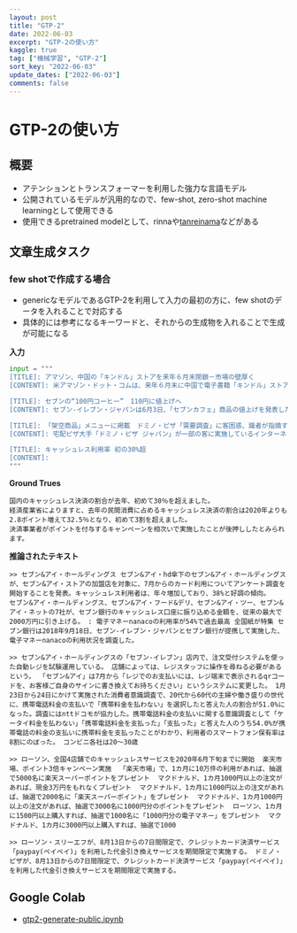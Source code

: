 ```yaml
---
layout: post
title: "GTP-2"
date: 2022-06-03
excerpt: "GTP-2の使い方"
kaggle: true
tag: ["機械学習", "GTP-2"]
sort_key: "2022-06-03"
update_dates: ["2022-06-03"]
comments: false
---
```


# GTP-2の使い方

## 概要
 - アテンションとトランスフォーマーを利用した強力な言語モデル
 - 公開されているモデルが汎用的なので、few-shot, zero-shot machine learningとして使用できる
 - 使用できるpretrained modelとして、rinnaや[tanreinama](https://github.com/tanreinama/gpt2-japanese)などがある

## 文章生成タスク

### few shotで作成する場合
 - genericなモデルであるGTP-2を利用して入力の最初の方に、few shotのデータを入れることで対応する
 - 具体的には参考になるキーワードと、それからの生成物を入れることで生成が可能になる

**入力**
```python
input = """
[TITLE]: アマゾン、中国の「キンドル」ストアを来年６月末閉鎖－市場の壁厚く
[CONTENT]: 米アマゾン・ドット・コムは、来年６月末に中国で電子書籍「キンドル」ストアを閉鎖する。現地ライバル企業の壁は厚く、中国市場に大きく食い込めなかった。アマゾンの広報担当者は電子メールで配布した資料で、2023年６月30日に中国のキンドルストアを停止すると説明。キンドルリーダーのサポートは継続、あるいは今年１月以後の機器購入については返金に応じるとした。 

[TITLE]: セブンの“100円コーヒー”　110円に値上げへ
[CONTENT]: セブン‐イレブン・ジャパンは6月3日、「セブンカフェ」商品の値上げを発表した。対象は“100円コーヒー”として親しまれていたレギュラーサイズのホットコーヒー、アイスコーヒーなど。7月4日から順次変更する。

[TITLE]: 「架空商品」メニューに掲載　ドミノ・ピザ「需要調査」に客困惑、識者が指摘する改善点
[CONTENT]: 宅配ピザ大手「ドミノ・ピザ ジャパン」が一部の客に実施しているインターネット調査が、消費者視点に欠けているとしてひんしゅくを買っている。

[TITLE]: キャッシュレス利用率 初の30%超
[CONTENT]: 
"""
```

**Ground Trues**
```text
国内のキャッシュレス決済の割合が去年、初めて30％を超えました。
経済産業省によりますと、去年の民間消費に占めるキャッシュレス決済の割合は2020年よりも2.8ポイント増えて32.5％となり、初めて3割を超えました。
決済事業者がポイントを付与するキャンペーンを相次いで実施したことが後押ししたとみられます。
```

**推論されたテキスト**  
```
>> セブン&アイ・ホールディングス セブン&アイ・hd傘下のセブン&アイ・ホールディングスが、セブン&アイ・ストアの加盟店を対象に、7月からのカード利用についてアンケート調査を開始することを発表。キャッシュレス利用者は、年々増加しており、38%と好調の傾向。   セブン&アイ・ホールディングス、セブン&アイ・フード&デリ、セブン&アイ・ツー、セブン&アイ・ネットの7社が、セブン銀行のキャッシュレス口座に振り込める金額を、従来の最大で2000万円に引き上げる。 : 電子マネーnanacoの利用率が54%で過去最高 全国紙が特集 セブン銀行は2018年9月18日、セブン-イレブン・ジャパンとセブン銀行が提携して実施した、電子マネーnanacoの利用状況を調査した。

>> セブン&アイ・ホールディングスの「セブン-イレブン」店内で、注文受付システムを使った自動レジを試験運用している。 店舗によっては、レジスタッフに操作を尋ねる必要があるという。 「セブン&アイ」は7月から「レジでのお支払いには、レジ端末で表示されるqrコードを、お客様ご自身のサインに書き換えてお持ちください」というシステムに変更した。 1月23日から24日にかけて実施された消費者意識調査で、20代から60代の主婦や働き盛りの世代に、携帯電話料金の支払いで「携帯料金を払わない」を選択したと答えた人の割合が51.0%になった。調査にはnttドコモが協力した。携帯電話料金の支払いに関する意識調査として「ケータイ料金を払わない」「携帯電話料金を支払った」「支払った」と答えた人のうち54.0%が携帯電話の料金の支払いに携帯料金を支払ったことがわかり、利用者のスマートフォン保有率は8割にのぼった。 コンビニ各社は20〜30歳

>> ローソン、全国4店舗でのキャッシュレスサービスを2020年6月下旬までに開始  楽天市場、ポイント3倍キャンペーン実施  「楽天市場」で、1カ月に10万件の利用があれば、抽選で5000名に楽天スーパーポイントをプレゼント  マクドナルド、1カ月1000円以上の注文があれば、現金3万円をもれなくプレゼント  マクドナルド、1カ月に1000円以上の注文があれば、抽選で2000名に「楽天スーパーポイント」をプレゼント  マクドナルド、1カ月1000円以上の注文があれば、抽選で3000名に1000円分のポイントをプレゼント  ローソン、1カ月に1500円以上購入すれば、抽選で1000名に「1000円分の電子マネー」をプレゼント  マクドナルド、1カ月に3000円以上購入すれば、抽選で1000

>> ローソン・スリーエフが、8月13日からの7日間限定で、クレジットカード決済サービス「paypay(ペイペイ)」を利用した代金引き換えサービスを期間限定で実施する。 ドミノ・ピザが、8月13日からの7日間限定で、クレジットカード決済サービス「paypay(ペイペイ)」を利用した代金引き換えサービスを期間限定で実施する。
```

## Google Colab
 - [gtp2-generate-public.ipynb](https://colab.research.google.com/drive/1O-pZbimbgy-wU4mI2yzNzX4aDntpgA78?usp=sharing)
